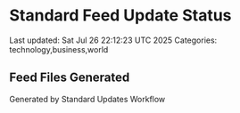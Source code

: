 # Standard Feed Update Status
Last updated: Sat Jul 26 22:12:23 UTC 2025
Categories: technology,business,world

## Feed Files Generated

Generated by Standard Updates Workflow
